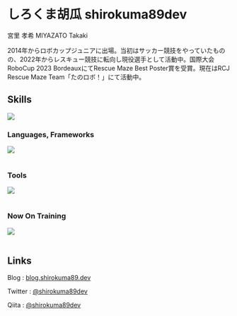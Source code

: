 # しろくま胡瓜 shirokuma89dev

宮里 孝希 MIYAZATO Takaki

2014年からロボカップジュニアに出場。当初はサッカー競技をやっていたものの、2022年からレスキュー競技に転向し現役選手として活動中。国際大会 RoboCup 2023 BordeauxにてRescue Maze Best Poster賞を受賞。現在はRCJ Rescue Maze Team「たのロボ！」にて活動中。

## Skills

![](https://github-readme-stats.vercel.app/api/top-langs?username=shirokuma89dev&show_icons=true&locale=en&layout=compact)

### Languages, Frameworks

<img src="https://skillicons.dev/icons?i=c,cpp,python,arduino,processing,markdown,html,css" /> <br /><br />

### Tools

<img src="https://skillicons.dev/icons?i=vscode,github,git,ai" /> <br /><br />

### Now On Training

<img src="https://skillicons.dev/icons?i=swift,js,docker,nodejs,nextjs,vim,figma" /> <br /><br />

## Links

Blog : [blog.shirokuma89.dev](https://blog.shirokuma89.dev)

Twitter : [@shirokuma89dev](https://twitter.com/shirokuma89dev)  

Qiita : [@shirokuma89dev](https://qiita.com/shirokuma89dev)
